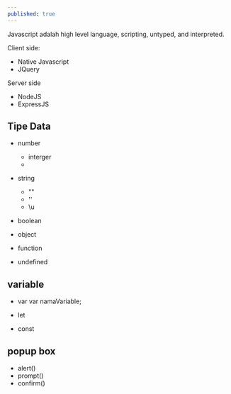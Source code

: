 ```yaml
---
published: true
---
```

Javascript adalah high level language, scripting, untyped, and interpreted.

Client side:
- Native Javascript
- JQuery

Server side
- NodeJS
- ExpressJS

## Tipe Data
- number
  - interger
  - 
  
- string
  - ""
  - ''
  - \u
  
- boolean
- object
- function
- undefined


## variable
- var
var namaVariable;

- let

- const

## popup box
- alert()
- prompt()
- confirm()